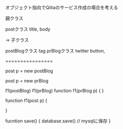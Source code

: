 
オブジェクト指向でQiitaのサービス作成の場合を考える



親クラス

postクラス
 title, body

->
子クラス

postBlogクラス
 tag
prBlogクラス
 twitter button, 

================

post p = new postBlog

post p = new prBlog

f1(postBlog)
f1(prBlog)
function f1(prBlog p) {
}

function f1(post p) {
    
}

fucntion save() {
    database.save()
    // mysqlに保存
}



